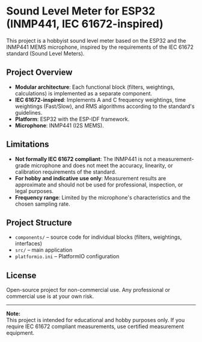 # Sound Level Meter for ESP32 (INMP441, IEC 61672-inspired)

This project is a hobbyist sound level meter based on the ESP32 and the INMP441 MEMS microphone, inspired by the requirements of the IEC 61672 standard (Sound Level Meters).

## Project Overview

- **Modular architecture**: Each functional block (filters, weightings, calculations) is implemented as a separate component.
- **IEC 61672-inspired**: Implements A and C frequency weightings, time weightings (Fast/Slow), and RMS algorithms according to the standard's guidelines.
- **Platform**: ESP32 with the ESP-IDF framework.
- **Microphone**: INMP441 (I2S MEMS).

## Limitations

- **Not formally IEC 61672 compliant**: The INMP441 is not a measurement-grade microphone and does not meet the accuracy, linearity, or calibration requirements of the standard.
- **For hobby and indicative use only**: Measurement results are approximate and should not be used for professional, inspection, or legal purposes.
- **Frequency range**: Limited by the microphone's characteristics and the chosen sampling rate.

## Project Structure

- `components/` – source code for individual blocks (filters, weightings, interfaces)
- `src/` – main application
- `platformio.ini` – PlatformIO configuration

## License

Open-source project for non-commercial use. Any professional or commercial use is at your own risk.

---

**Note:**  
This project is intended for educational and hobby purposes only. If you require IEC 61672 compliant measurements, use certified measurement equipment.
